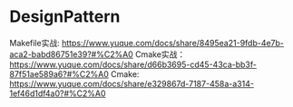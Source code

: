 # DesignPattern

Makefile实战: https://www.yuque.com/docs/share/8495ea21-9fdb-4e7b-aca2-babd86751e39?#%C2%A0
Cmake实战： https://www.yuque.com/docs/share/d66b3695-cd45-43ca-bb3f-87f51ae589a6?#%C2%A0
Cmake:      https://www.yuque.com/docs/share/e329867d-7187-458a-a314-1ef46d1df4a0?#%C2%A0
